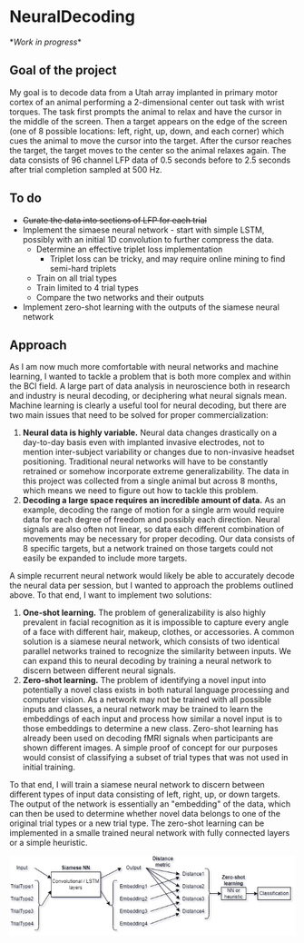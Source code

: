 # NeuralDecoding

\**Work in progress*\*

## Goal of the project
My goal is to decode data from a Utah array implanted in primary motor cortex of an animal performing a 2-dimensional center out task with wrist torques. The task first prompts the animal to relax and have the cursor in the middle of the screen. Then a target appears on the edge of the screen (one of 8 possible locations: left, right, up, down, and each corner) which cues the animal to move the cursor into the target. After the cursor reaches the target, the target moves to the center so the animal relaxes again. The data consists of 96 channel LFP data of 0.5 seconds before to 2.5 seconds after trial completion sampled at 500 Hz. 

## To do
- ~~Curate the data into sections of LFP for each trial~~
- Implement the simaese neural network - start with simple LSTM, possibly with an initial 1D convolution to further compress the data.  
  - Determine an effective triplet loss implementation
    - Triplet loss can be tricky, and may require online mining to find semi-hard triplets
  - Train on all trial types
  - Train limited to 4 trial types
  - Compare the two networks and their outputs 
- Implement zero-shot learning with the outputs of the siamese neural network  

## Approach
As I am now much more comfortable with neural networks and machine learning, I wanted to tackle a problem that is both more complex and within the BCI field. A large part of data analysis in neuroscience both in research and industry is neural decoding, or deciphering what neural signals mean. Machine learning is clearly a useful tool for neural decoding, but there are two main issues that need to be solved for proper commercialization:
1. **Neural data is highly variable.** Neural data changes drastically on a day-to-day basis even with implanted invasive electrodes, not to mention inter-subject variability or changes due to non-invasive headset positioning. Traditional neural networks will have to be constantly retrained or somehow incorporate extreme generalizability. The data in this project was collected from a single animal but across 8 months, which means we need to figure out how to tackle this problem.
2. **Decoding a large space requires an incredible amount of data.** As an example, decoding the range of motion for a single arm would require data for each degree of freedom and possibly each direction. Neural signals are also often not linear, so data each different combination of movements may be necessary for proper decoding. Our data consists of 8 specific targets, but a network trained on those targets could not easily be expanded to include more targets.

A simple recurrent neural network would likely be able to accurately decode the neural data per session, but I wanted to approach the problems outlined above. To that end, I want to implement two solutions: 
1. **One-shot learning.** The problem of generalizability is also highly prevalent in facial recognition as it is impossible to capture every angle of a face with different hair, makeup, clothes, or accessories. A common solution is a siamese neural network, which consists of two identical parallel networks trained to recognize the similarity between inputs. We can expand this to neural decoding by training a neural network to discern between different neural signals. 
2. **Zero-shot learning.** The problem of identifying a novel input into potentially a novel class exists in both natural language processing and computer vision. As a network may not be trained with all possible inputs and classes, a neural network may be trained to learn the embeddings of each input and  process how similar a novel input is to those embeddings to determine a new class. Zero-shot learning has already been used on decoding fMRI signals when participants are shown different images. A simple proof of concept for our purposes would consist of classifying a subset of trial types that was not used in initial training.     

To that end, I will train a siamese neural network to discern between different types of input data consisting of left, right, up, or down targets. The output of the network is essentially an "embedding" of the data, which can then be used to determine whether novel data belongs to one of the original trial types or a new trial type. The zero-shot learning can be implemented in a smalle trained neural network with fully connected layers or a simple heuristic. 

<p align="center">
  <img src="https://github.com/richyyun/NeuralDecoding/blob/master/Approach.png" />
</p>
